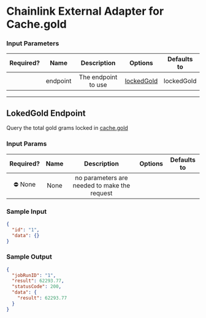 # Chainlink External Adapter for Cache.gold

### Input Parameters

| Required? |   Name   |     Description     |          Options          | Defaults to |
| :-------: | :------: | :-----------------: | :-----------------------: | :---------: |
|           | endpoint | The endpoint to use | [lockedGold](#lockedGold) | lockedGold  |

---

## LokedGold Endpoint

Query the total gold grams locked in [cache.gold](https://contract.cache.gold/api/lockedGold)

### Input Params

| Required? | Name |                 Description                  | Options | Defaults to |
| :-------: | :--: | :------------------------------------------: | :-----: | :---------: |
|  ⛔ None  | None | no parameters are needed to make the request |         |             |

### Sample Input

```json
{
  "id": "1",
  "data": {}
}
```

### Sample Output

```json
{
  "jobRunID": "1",
  "result": 62293.77,
  "statusCode": 200,
  "data": {
    "result": 62293.77
  }
}
```

